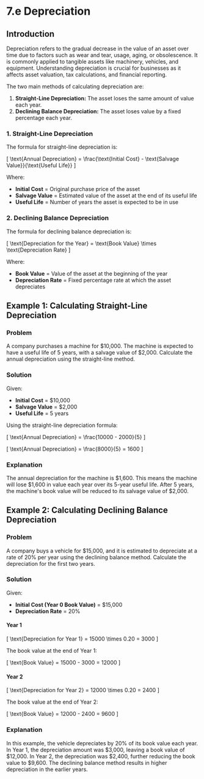 # 7.e Depreciation


## Introduction

Depreciation refers to the gradual decrease in the value of an asset over time due to factors such as wear and tear, usage, aging, or obsolescence. It is commonly applied to tangible assets like machinery, vehicles, and equipment. Understanding depreciation is crucial for businesses as it affects asset valuation, tax calculations, and financial reporting.

The two main methods of calculating depreciation are:
1. **Straight-Line Depreciation:** The asset loses the same amount of value each year.
2. **Declining Balance Depreciation:** The asset loses value by a fixed percentage each year.

### 1. Straight-Line Depreciation

The formula for straight-line depreciation is:

\[
\text{Annual Depreciation} = \frac{\text{Initial Cost} - \text{Salvage Value}}{\text{Useful Life}}
\]

Where:
- **Initial Cost** = Original purchase price of the asset
- **Salvage Value** = Estimated value of the asset at the end of its useful life
- **Useful Life** = Number of years the asset is expected to be in use

### 2. Declining Balance Depreciation

The formula for declining balance depreciation is:

\[
\text{Depreciation for the Year} = \text{Book Value} \times \text{Depreciation Rate}
\]

Where:
- **Book Value** = Value of the asset at the beginning of the year
- **Depreciation Rate** = Fixed percentage rate at which the asset depreciates

## Example 1: Calculating Straight-Line Depreciation

### Problem
A company purchases a machine for $10,000. The machine is expected to have a useful life of 5 years, with a salvage value of $2,000. Calculate the annual depreciation using the straight-line method.

### Solution
Given:
- **Initial Cost** = $10,000
- **Salvage Value** = $2,000
- **Useful Life** = 5 years

Using the straight-line depreciation formula:

\[
\text{Annual Depreciation} = \frac{10000 - 2000}{5}
\]

\[
\text{Annual Depreciation} = \frac{8000}{5} = 1600
\]

### Explanation
The annual depreciation for the machine is $1,600. This means the machine will lose $1,600 in value each year over its 5-year useful life. After 5 years, the machine's book value will be reduced to its salvage value of $2,000.

## Example 2: Calculating Declining Balance Depreciation

### Problem
A company buys a vehicle for $15,000, and it is estimated to depreciate at a rate of 20% per year using the declining balance method. Calculate the depreciation for the first two years.

### Solution
Given:
- **Initial Cost (Year 0 Book Value)** = $15,000
- **Depreciation Rate** = 20%

#### Year 1
\[
\text{Depreciation for Year 1} = 15000 \times 0.20 = 3000
\]

The book value at the end of Year 1:

\[
\text{Book Value} = 15000 - 3000 = 12000
\]

#### Year 2
\[
\text{Depreciation for Year 2} = 12000 \times 0.20 = 2400
\]

The book value at the end of Year 2:

\[
\text{Book Value} = 12000 - 2400 = 9600
\]

### Explanation
In this example, the vehicle depreciates by 20% of its book value each year. In Year 1, the depreciation amount was $3,000, leaving a book value of $12,000. In Year 2, the depreciation was $2,400, further reducing the book value to $9,600. The declining balance method results in higher depreciation in the earlier years.
